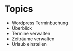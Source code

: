 # Topics

  - Wordpress Terminbuchung
  - Überblick
  - Termine verwalten
  - Zeiträume verwalten
  - Urlaub einstellen
